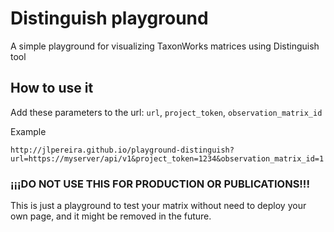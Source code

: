 # Distinguish playground

A simple playground for visualizing TaxonWorks matrices using Distinguish tool

## How to use it

Add these parameters to the url: `url`, `project_token`, `observation_matrix_id`

Example

```
http://jlpereira.github.io/playground-distinguish?url=https://myserver/api/v1&project_token=1234&observation_matrix_id=1
```

### ¡¡¡DO NOT USE THIS FOR PRODUCTION OR PUBLICATIONS!!!

This is just a playground to test your matrix without need to deploy your own page, and it might be removed in the future.
